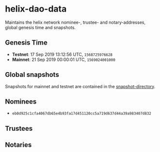 # helix-dao-data
Maintains the helix network nominee-, trustee- and notary-addresses, global genesis time and snapshots.

## Genesis Time

- **Testnet**: 17 Sep 2019 13:12:56 UTC, `1568725976628`
- **Mainnet**: 21 Sep 2019 00:00:01 UTC,  `1569024001000`

## Global snapshots

Snapshots for mainnet and testnet are contained in the [snapshot-directory](https://github.com/HelixNetwork/helix-dao-data/snapshots).

## Nominees

- `eb0d925c1cfa4067db65e4b93fa17d451120cc5a719d637d44a39a983407d832`

## Trustees

## Notaries
